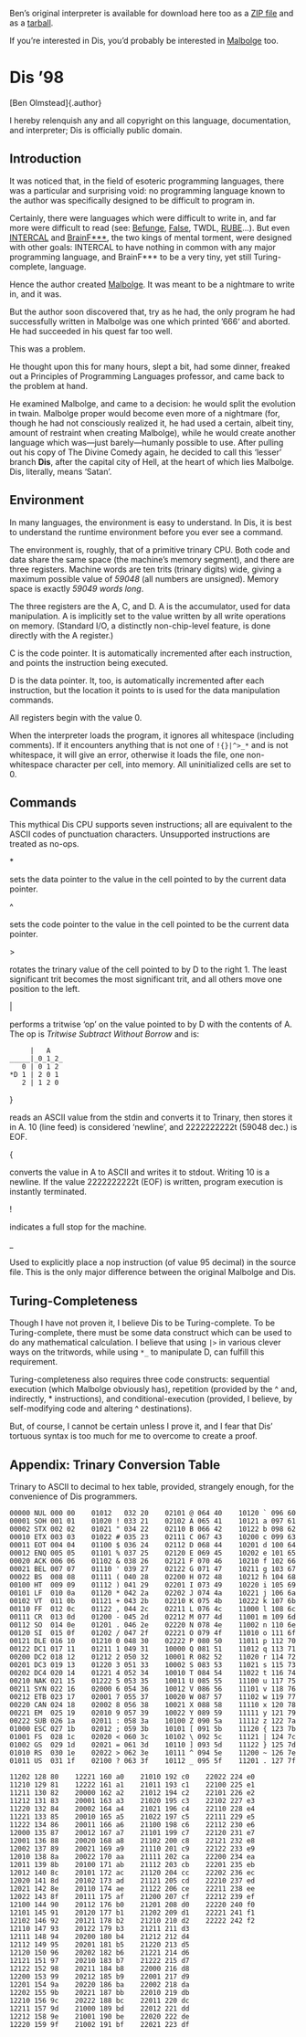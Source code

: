 Ben’s original interpreter is available for download here too as a
[ZIP file](dis.zip "Dis interpreter") and as a
[tarball](dis.tar.gz "Dis interpreter").

If you’re interested in Dis, you’d probably be interested in
[Malbolge](spec.html) too.

Dis ’98
=======

[Ben Olmstead]{.author}

I hereby relenquish any and all copyright on this language,
documentation, and interpreter; Dis is officially public domain.

Introduction
------------

It was noticed that, in the field of esoteric programming languages,
there was a particular and surprising void: no programming language
known to the author was specifically designed to be difficult to program
in.

Certainly, there were languages which were difficult to write in, and
far more were difficult to read (see:
[Befunge](http://catseye.tc/projects/befunge93/),
[False](http://strlen.com/false-language), TWDL,
[RUBE](http://catseye.tc/projects/rube/)...). But even
[INTERCAL](http://www.catb.org/~esr/intercal/) and
[BrainF\*\*\*](http://www.muppetlabs.com/~breadbox/bf/), the two kings
of mental torment, were designed with other goals: INTERCAL to have
nothing in common with any major programming language, and BrainF\*\*\*
to be a very tiny, yet still Turing-complete, language.

Hence the author created [Malbolge](spec.html). It was meant to be a
nightmare to write in, and it was.

But the author soon discovered that, try as he had, the only program he
had successfully written in Malbolge was one which printed ’666‘ and
aborted. He had succeeded in his quest far too well.

This was a problem.

He thought upon this for many hours, slept a bit, had some dinner,
freaked out a Principles of Programming Languages professor, and came
back to the problem at hand.

He examined Malbolge, and came to a decision: he would split the
evolution in twain. Malbolge proper would become even more of a
nightmare (for, though he had not consciously realized it, he had used a
certain, albeit tiny, amount of restraint when creating Malbolge), while
he would create another language which was—just barely—humanly possible
to use. After pulling out his copy of The Divine Comedy again, he
decided to call this ‘lesser’ branch **Dis**, after the capital city of
Hell, at the heart of which lies Malbolge. Dis, literally, means
‘Satan’.

Environment
-----------

In many languages, the environment is easy to understand. In Dis, it is
best to understand the runtime environment before you ever see a
command.

The environment is, roughly, that of a primitive trinary CPU. Both code
and data share the same space (the machine’s memory segment), and there
are three registers. Machine words are ten trits (trinary digits) wide,
giving a maximum possible value of *59048* (all numbers are unsigned).
Memory space is exactly *59049 words long*.

The three registers are the A, C, and D. A is the accumulator, used for
data manipulation. A is implicitly set to the value written by all write
operations on memory. (Standard I/O, a distinctly non-chip-level
feature, is done directly with the A register.)

C is the code pointer. It is automatically incremented after each
instruction, and points the instruction being executed.

D is the data pointer. It, too, is automatically incremented after each
instruction, but the location it points to is used for the data
manipulation commands.

All registers begin with the value 0.

When the interpreter loads the program, it ignores all whitespace
(including comments). If it encounters anything that is not one of
`!{}|^>_*` and is not whitespace, it will give an error, otherwise it
loads the file, one non-whitespace character per cell, into memory. All
uninitialized cells are set to 0.

Commands
--------

This mythical Dis CPU supports seven instructions; all are equivalent to
the ASCII codes of punctuation characters. Unsupported instructions are
treated as no-ops.

\*

sets the data pointer to the value in the cell pointed to by the current
data pointer.

\^

sets the code pointer to the value in the cell pointed to be the current
data pointer.

&gt;

rotates the trinary value of the cell pointed to by D to the right 1.
The least significant trit becomes the most significant trit, and all
others move one position to the left.

|

performs a tritwise ‘op’ on the value pointed to by D with the contents
of A. The op is *Tritwise Subtract Without Borrow* and is:

         |   A
    _____|_0_1_2_
       0 | 0 1 2
    *D 1 | 2 0 1
       2 | 1 2 0

}

reads an ASCII value from the stdin and converts it to Trinary, then
stores it in A. 10 (line feed) is considered ‘newline’, and 2222222222t
(59048 dec.) is EOF.

{

converts the value in A to ASCII and writes it to stdout. Writing 10 is
a newline. If the value 2222222222t (EOF) is written, program execution
is instantly terminated.

!

indicates a full stop for the machine.

\_

Used to explicitly place a nop instruction (of value 95 decimal) in the
source file. This is the only major difference between the original
Malbolge and Dis.

Turing-Completeness
-------------------

Though I have not proven it, I believe Dis to be Turing-complete. To be
Turing-complete, there must be some data construct which can be used to
do any mathematical calculation. I believe that using `|>` in various
clever ways on the tritwords, while using `*_` to manipulate D, can
fulfill this requirement.

Turing-completeness also requires three code constructs: sequential
execution (which Malbolge obviously has), repetition (provided by the \^
and, indirectly, \* instructions), and conditional-execution (provided,
I believe, by self-modifying code and altering \^ destinations).

But, of course, I cannot be certain unless I prove it, and I fear that
Dis’ tortuous syntax is too much for me to overcome to create a proof.

Appendix: Trinary Conversion Table
----------------------------------

Trinary to ASCII to decimal to hex table, provided, strangely enough,
for the convenience of Dis programmers.

    00000 NUL 000 00    01012   032 20    02101 @ 064 40    10120 ` 096 60
    00001 SOH 001 01    01020 ! 033 21    02102 A 065 41    10121 a 097 61
    00002 STX 002 02    01021 " 034 22    02110 B 066 42    10122 b 098 62
    00010 ETX 003 03    01022 # 035 23    02111 C 067 43    10200 c 099 63
    00011 EOT 004 04    01100 $ 036 24    02112 D 068 44    10201 d 100 64
    00012 ENQ 005 05    01101 % 037 25    02120 E 069 45    10202 e 101 65
    00020 ACK 006 06    01102 & 038 26    02121 F 070 46    10210 f 102 66
    00021 BEL 007 07    01110 ' 039 27    02122 G 071 47    10211 g 103 67
    00022 BS  008 08    01111 ( 040 28    02200 H 072 48    10212 h 104 68
    00100 HT  009 09    01112 ) 041 29    02201 I 073 49    10220 i 105 69
    00101 LF  010 0a    01120 * 042 2a    02202 J 074 4a    10221 j 106 6a
    00102 VT  011 0b    01121 + 043 2b    02210 K 075 4b    10222 k 107 6b
    00110 FF  012 0c    01122 , 044 2c    02211 L 076 4c    11000 l 108 6c
    00111 CR  013 0d    01200 - 045 2d    02212 M 077 4d    11001 m 109 6d
    00112 SO  014 0e    01201 . 046 2e    02220 N 078 4e    11002 n 110 6e
    00120 SI  015 0f    01202 / 047 2f    02221 O 079 4f    11010 o 111 6f
    00121 DLE 016 10    01210 0 048 30    02222 P 080 50    11011 p 112 70
    00122 DC1 017 11    01211 1 049 31    10000 Q 081 51    11012 q 113 71
    00200 DC2 018 12    01212 2 050 32    10001 R 082 52    11020 r 114 72
    00201 DC3 019 13    01220 3 051 33    10002 S 083 53    11021 s 115 73
    00202 DC4 020 14    01221 4 052 34    10010 T 084 54    11022 t 116 74
    00210 NAK 021 15    01222 5 053 35    10011 U 085 55    11100 u 117 75
    00211 SYN 022 16    02000 6 054 36    10012 V 086 56    11101 v 118 76
    00212 ETB 023 17    02001 7 055 37    10020 W 087 57    11102 w 119 77
    00220 CAN 024 18    02002 8 056 38    10021 X 088 58    11110 x 120 78
    00221 EM  025 19    02010 9 057 39    10022 Y 089 59    11111 y 121 79
    00222 SUB 026 1a    02011 : 058 3a    10100 Z 090 5a    11112 z 122 7a
    01000 ESC 027 1b    02012 ; 059 3b    10101 [ 091 5b    11120 { 123 7b
    01001 FS  028 1c    02020 < 060 3c    10102 \ 092 5c    11121 | 124 7c
    01002 GS  029 1d    02021 = 061 3d    10110 ] 093 5d    11122 } 125 7d
    01010 RS  030 1e    02022 > 062 3e    10111 ^ 094 5e    11200 ~ 126 7e
    01011 US  031 1f    02100 ? 063 3f    10112 _ 095 5f    11201 . 127 7f

    11202 128 80    12221 160 a0    21010 192 c0    22022 224 e0
    11210 129 81    12222 161 a1    21011 193 c1    22100 225 e1
    11211 130 82    20000 162 a2    21012 194 c2    22101 226 e2
    11212 131 83    20001 163 a3    21020 195 c3    22102 227 e3
    11220 132 84    20002 164 a4    21021 196 c4    22110 228 e4
    11221 133 85    20010 165 a5    21022 197 c5    22111 229 e5
    11222 134 86    20011 166 a6    21100 198 c6    22112 230 e6
    12000 135 87    20012 167 a7    21101 199 c7    22120 231 e7
    12001 136 88    20020 168 a8    21102 200 c8    22121 232 e8
    12002 137 89    20021 169 a9    21110 201 c9    22122 233 e9
    12010 138 8a    20022 170 aa    21111 202 ca    22200 234 ea
    12011 139 8b    20100 171 ab    21112 203 cb    22201 235 eb
    12012 140 8c    20101 172 ac    21120 204 cc    22202 236 ec
    12020 141 8d    20102 173 ad    21121 205 cd    22210 237 ed
    12021 142 8e    20110 174 ae    21122 206 ce    22211 238 ee
    12022 143 8f    20111 175 af    21200 207 cf    22212 239 ef
    12100 144 90    20112 176 b0    21201 208 d0    22220 240 f0
    12101 145 91    20120 177 b1    21202 209 d1    22221 241 f1
    12102 146 92    20121 178 b2    21210 210 d2    22222 242 f2
    12110 147 93    20122 179 b3    21211 211 d3
    12111 148 94    20200 180 b4    21212 212 d4
    12112 149 95    20201 181 b5    21220 213 d5
    12120 150 96    20202 182 b6    21221 214 d6
    12121 151 97    20210 183 b7    21222 215 d7
    12122 152 98    20211 184 b8    22000 216 d8
    12200 153 99    20212 185 b9    22001 217 d9
    12201 154 9a    20220 186 ba    22002 218 da
    12202 155 9b    20221 187 bb    22010 219 db
    12210 156 9c    20222 188 bc    22011 220 dc
    12211 157 9d    21000 189 bd    22012 221 dd
    12212 158 9e    21001 190 be    22020 222 de
    12220 159 9f    21002 191 bf    22021 223 df
